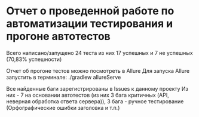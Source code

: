 # Отчет о проведенной работе по автоматизации тестирования и прогоне автотестов

Всего написано/запущено 24 теста
из них 17 успешных и 7 не успешных (70,83% успешности)

Отчет об прогоне тестов можно посмотреть в Allure 
Для запуска Allure запустить в терминале: ./gradlew allureServe

Все найденные баги зарегистрированы в Issues к данному проекту
Из них - 7 на основании автотестов (из них 3 бага критичных (API, неверная обработка ответа сервера)),
3 бага - ручное тестирование (Орфографические ошибки заголовка и т.п.)
